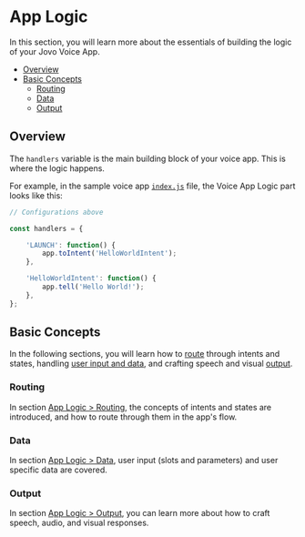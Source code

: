 # App Logic

In this section, you will learn more about the essentials of building the logic of your Jovo Voice App.

* [Overview](#overview)
* [Basic Concepts](#basic-concepts)
  * [Routing](#routing)
  * [Data](#data)
  * [Output](#output)


## Overview

The `handlers` variable is the main building block of your voice app. This is where the logic happens.

For example, in the sample voice app [`index.js`](https://github.com/jovotech/jovo-sample-voice-app-nodejs/blob/master/index.js) file, the Voice App Logic part looks like this:

```javascript
// Configurations above

const handlers = {

    'LAUNCH': function() {
        app.toIntent('HelloWorldIntent');
    },

    'HelloWorldIntent': function() {
        app.tell('Hello World!');
    },
};
```


## Basic Concepts

In the following sections, you will learn how to [route](#routing) through intents and states, handling [user input and data](#data), and crafting speech and visual [output](#output). 

### Routing

In section [App Logic > Routing](https://github.com/jovotech/jovo-framework-nodejs/tree/master/docs/03_app-logic/01_routing), the concepts of intents and states are introduced, and how to route through them in the app's flow.


### Data

In section [App Logic > Data](https://github.com/jovotech/jovo-framework-nodejs/tree/master/docs/03_app-logic/02_data), user input (slots and parameters) and user specific data are covered.


### Output

In section [App Logic > Output](https://github.com/jovotech/jovo-framework-nodejs/tree/master/docs/03_app-logic/03_output), you can learn more about how to craft speech, audio, and visual responses.

